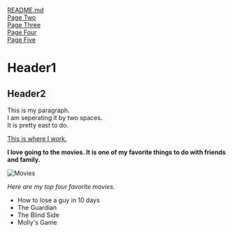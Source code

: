 [README.md](https://github.com/rhedgpath/FinalProject/blob/master/README.md)  
[Page Two](https://github.com/rhedgpath/FinalProject/blob/master/Page2.md)   
[Page Three](https://github.com/rhedgpath/FinalProject/blob/master/Page3.md)   
[Page Four](https://github.com/rhedgpath/FinalProject/blob/master/Page4.md)   
[Page Five](https://github.com/rhedgpath/FinalProject/blob/master/Page5.md)  

# Header1
## Header2

This is my paragraph.  
I am seperating it by two spaces.  
It is pretty east to do.  

[This is where I work.](https://www.actualtechmedia.com/)

**I love going to the movies. It is one of my favorite things to do with friends and family.**

![Movies](https://cdn.pixabay.com/photo/2017/11/24/10/43/admission-2974645_1280.jpg)

_Here are my top four favorite movies._

* How to lose a guy in 10 days
* The Guardian
* The Blind Side
* Molly's Game

<pre><code>
	<html>
	<html>
	<head>
	<meta charset="UTF-8">
	<title>Fizz Buzz</title>    
	
	<script>
	
	function fizzbuzz() {
	var display = document.getElementById('display');
	var displayHTML = "";
	for (i = 0; i < 100; i++) {    
			displayHTML+="< p > " + i + "< /p >";     
	   }   
	display.innerHTML = displayHTML;
	   }

	</script>

</head>

<body onload="fizzbuzz()">
<div id="display">

</div>
</body>
</code></pre>
